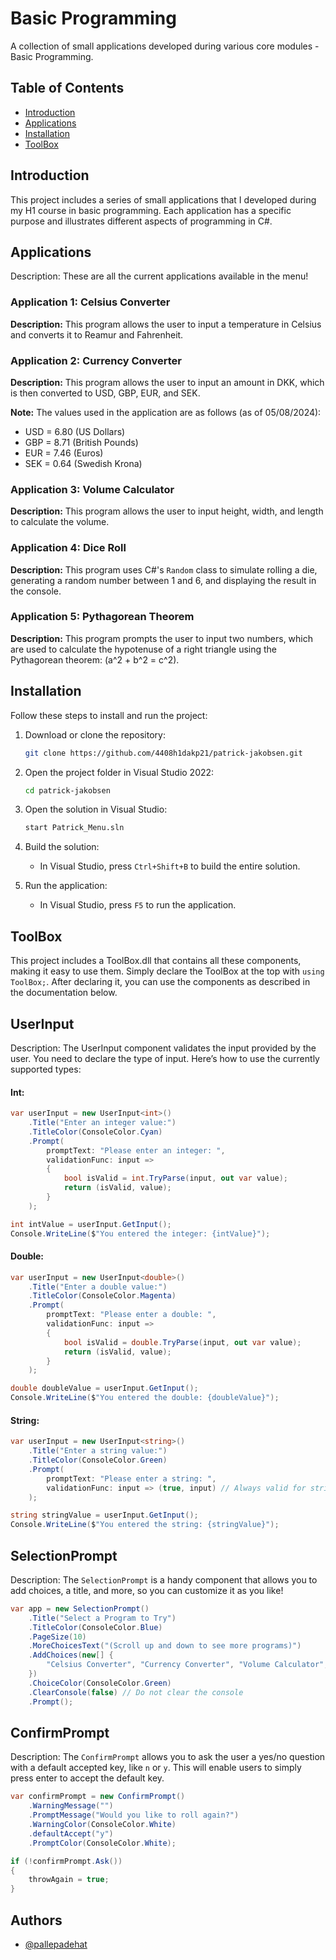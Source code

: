 # Basic Programming

A collection of small applications developed during various core modules - Basic Programming.

## Table of Contents

- [Introduction](#introduction)
- [Applications](#applications)
- [Installation](#installation)
- [ToolBox](#toolbox)

## Introduction

This project includes a series of small applications that I developed during my H1 course in basic programming. Each application has a specific purpose and illustrates different aspects of programming in C#.

## Applications

Description: These are all the current applications available in the menu!

### Application 1: Celsius Converter

**Description:** This program allows the user to input a temperature in Celsius and converts it to Reamur and Fahrenheit.

### Application 2: Currency Converter

**Description:** This program allows the user to input an amount in DKK, which is then converted to USD, GBP, EUR, and SEK.

**Note:** The values used in the application are as follows (as of 05/08/2024):
- USD = 6.80 (US Dollars)
- GBP = 8.71 (British Pounds)
- EUR = 7.46 (Euros)
- SEK = 0.64 (Swedish Krona)

### Application 3: Volume Calculator

**Description:** This program allows the user to input height, width, and length to calculate the volume.

### Application 4: Dice Roll

**Description:** This program uses C#'s `Random` class to simulate rolling a die, generating a random number between 1 and 6, and displaying the result in the console.

### Application 5: Pythagorean Theorem

**Description:** This program prompts the user to input two numbers, which are used to calculate the hypotenuse of a right triangle using the Pythagorean theorem: \(a^2 + b^2 = c^2\).

## Installation

Follow these steps to install and run the project:

1. Download or clone the repository:
   ```bash
   git clone https://github.com/4408h1dakp21/patrick-jakobsen.git
   ```
2. Open the project folder in Visual Studio 2022:
   ```bash
   cd patrick-jakobsen
   ```
3. Open the solution in Visual Studio:
   ```bash
   start Patrick_Menu.sln
   ```
4. Build the solution:
   - In Visual Studio, press `Ctrl+Shift+B` to build the entire solution.

5. Run the application:
   - In Visual Studio, press `F5` to run the application.

## ToolBox

This project includes a ToolBox.dll that contains all these components, making it easy to use them. Simply declare the ToolBox at the top with `using ToolBox;`. After declaring it, you can use the components as described in the documentation below.

## UserInput

Description: The UserInput component validates the input provided by the user. You need to declare the type of input. Here’s how to use the currently supported types:

#### Int:
```C#
var userInput = new UserInput<int>()
    .Title("Enter an integer value:")
    .TitleColor(ConsoleColor.Cyan)
    .Prompt(
        promptText: "Please enter an integer: ",
        validationFunc: input =>
        {
            bool isValid = int.TryParse(input, out var value);
            return (isValid, value);
        }
    );

int intValue = userInput.GetInput();
Console.WriteLine($"You entered the integer: {intValue}");
```

#### Double:
```C#
var userInput = new UserInput<double>()
    .Title("Enter a double value:")
    .TitleColor(ConsoleColor.Magenta)
    .Prompt(
        promptText: "Please enter a double: ",
        validationFunc: input =>
        {
            bool isValid = double.TryParse(input, out var value);
            return (isValid, value);
        }
    );

double doubleValue = userInput.GetInput();
Console.WriteLine($"You entered the double: {doubleValue}");
```

#### String:
```C#
var userInput = new UserInput<string>()
    .Title("Enter a string value:")
    .TitleColor(ConsoleColor.Green)
    .Prompt(
        promptText: "Please enter a string: ",
        validationFunc: input => (true, input) // Always valid for strings
    );

string stringValue = userInput.GetInput();
Console.WriteLine($"You entered the string: {stringValue}");
```

## SelectionPrompt

Description: The `SelectionPrompt` is a handy component that allows you to add choices, a title, and more, so you can customize it as you like!

```C#
var app = new SelectionPrompt()
    .Title("Select a Program to Try")
    .TitleColor(ConsoleColor.Blue)
    .PageSize(10)
    .MoreChoicesText("(Scroll up and down to see more programs)")
    .AddChoices(new[] {
        "Celsius Converter", "Currency Converter", "Volume Calculator", "Dice Roll", "Pythagorean Theorem", "Age Calculator", "Guess Number", "Exit"
    })
    .ChoiceColor(ConsoleColor.Green)
    .ClearConsole(false) // Do not clear the console
    .Prompt();
```

## ConfirmPrompt

Description: The `ConfirmPrompt` allows you to ask the user a yes/no question with a default accepted key, like `n` or `y`. This will enable users to simply press enter to accept the default key.

```C#
var confirmPrompt = new ConfirmPrompt()
    .WarningMessage("")
    .PromptMessage("Would you like to roll again?")
    .WarningColor(ConsoleColor.White)
    .defaultAccept("y")
    .PromptColor(ConsoleColor.White);

if (!confirmPrompt.Ask())
{
    throwAgain = true;
}
```

## Authors

- [@pallepadehat](https://github.com/Pallepadehat)

